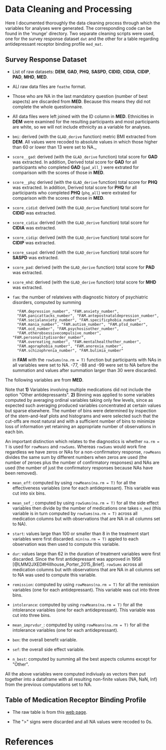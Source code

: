 # Data Cleaning and Processing

Here I documented thoroughly the data cleaning process through which the
variables for analyses were generated. The corresponding code can be found in
the 'munge' directory. Two separate cleaning scripts were used, one for the
survey response dataset `dat` and the other for a table regarding antidepressant
receptor binding profile `med_mat`.

## Survey Response Dataset

* List of raw datasets: **DEM**, **GAD**, **PHQ**, **SASPD**, **CIDID**,
  **CIDIA**, **CIDIP**, **PAD**, **MHD**, **MED**.

* ALl raw data files are `feathe` format.

* Those who are NA in the last mandatory question (number of best aspects) are
  discarded from **MED**. Because this means they did not complete the whole
  questionnaire.

* All data files were left joined with the ID column in **MED**.  Ethnicities in **DEM** were examined for the resulting participants and most participants are white, so we will not include ethnicity as a variable for analyses.
* `bmi`: derived (with the `GLAD_derive` function) metric BMI extracted from
  **DEM**. All values were recoded to absolute values in which those higher than
  60 or lower than 13 were set to NA._

* `score__gad`: derived (with the `GLAD_derive` function) total score for
  **GAD** was extracted. In addition, Derived total score for **GAD** for all
  participants who completed **GAD** (`gad_all_`) were extrated for comparison
  with the scores of those in **MED**.

* `score__phq`: derived (with the `GLAD_derive` function) total score for
  **PHQ** was extracted. In addition, Derived total score for **PHQ** for all
  participants who completed **PHQ** (`phq_all`) were extrated for comparison
  with the scores of those in **MED**.

* `score_cidid`: derived (with the `GLAD_derive` function) total score for
  **CIDID** was extracted.

* `score_cidia`: derived (with the `GLAD_derive` function) total score for
  **CIDIA** was extracted.

* `score_cidip`: derived (with the `GLAD_derive` function) total score for
  **CIDIP** was extracted.

* `score_saspd`: derived (with the `GLAD_derive` function) total score for
  **SASPD** was extracted.

* `score_pad`: derived (with the `GLAD_derive` function) total score for **PAD**
  was extracted.

* `score_mhd`: derived (with the `GLAD_derive` function) total score for **MHD**
  was extracted.

* `fam`: the number of relateives with diagnostic history of psychiatric
  disorders, computed by summing

        "FAM.depression_number", "FAM.anxiety_number",
        "FAM.panicattacks_number", "FAM.antepostnataldepression_number",
        "FAM.socialanxiety_number", "FAM.specificphobia_number",
        "FAM.mania_number", "FAM.autism_number", "FAM.ptsd_number",
        "FAM.ocd_number", "FAM.psychosisother_number",
        "FAM.otherobsessivecompulsive_number", "FAM.personalitydisorder_number",
        "FAM.overeating_number", "FAM.mentalhealthother_number",
        "FAM.agoraphobia_number", "FAM.anorexia_number",
        "FAM.schizophrenia_number", "FAM.bulimia_number"

  in **FAM** with the `rowSums(na.rm = T)` function but participants with NAs in
  all variables were set to NA. -77, -88 and -99 were set to NA before the
  summation and values after summation larger than 30 were discarded.

The following variables are from **MED**.

Note that **1)** Variables involving multiple medications did not include the
option "Other antidepressants". **2)** Binning was applied to some variables
computed by averaging ordinal variables taking only few levels, since as
expected such averaging produced variables concentrated at certain values but
sparse elsewhere. The number of bins were determined by inspection of the
stem-and-leaf plots and histograms and were selected such that the cut-offs are
most natural and with a sufficient number of bins to minimize loss of
information yet retaining an appropriate number of observations in each bin.

An important distinction which relates to the diagnostics is whether `na.rm = T`
is used for `rowMeans` and `rowSums`. Whereas `rowSums` would work fine
regardless we have zeros or NAs for a non-confirmatory response, `rowMeans`
divides the same sum by different numbers when zeros are used (the number of
zeroes plus the number of confirmatory responses) and NAs are used (the number
of just the confirmatory responses because NAs have been removed).

* `mean_eff`: computed by using `rowMeans(na.rm = T)` for all the effectiveness
  variables (one for each antidepressant). This variable was cut into six bins.

* `mean_sef_`: computed by using `rowSums(na.rm = T)` for all the side effect
  variables then divide by the number of medications one takes `n_med` (this
  variable is in turn computed by `rowSums(na.rm = T)` across all medication
  columns but with observations that are NA in all columns set to NA).

* `start`: values large than 100 or smaller than 8 in the treatment start
  variables were first discarded. `min(na.rm = T)` appled to each observation
  was then used to compute this variable.

* `dur`: values large than 62 in the duration of treatment variables were first
  discarded. Since the first antidepressant was approved in 1958
  [@LMM2JXED#Hillhouse_Porter_2015_Brief]. `rowSums` across all medication
  columns but with observations that are NA in all columns set to NA was used to
  compute this variable.

* `remission`: computed by using `rowMeans(na.rm = T)` for all the remission
  variables (one for each antidepressant). This variable was cut into three
  bins.

* `intolerance`: computed by using `rowMeans(na.rm = T)` for all the intolerance
  variables (one for each antidepressant). This variable was cut into three
  bins.

* `mean_imprvdur_`: computed by using `rowMeans(na.rm = T)` for all the
  intolerance variables (one for each antidepressant).

* `ben`: the overall benefit variable.

* `sef`: the overall side effect variable.

* `n_best`: computed by summing all the best aspects columns except for "Other".

All the above variables were computed indiviualy as vectors then put together
into a dataframe with all resulting non-finite values (NA, NaN, Inf) from the
previous computations set to NA.

## Table of Medication Receptor Binding Profile

* The raw table is from this [web
  page](https://en.wikipedia.org/wiki/Pharmacology_of_antidepressants).

* The ">" signs were discarded and all NA values were recoded to 0s.

# References
